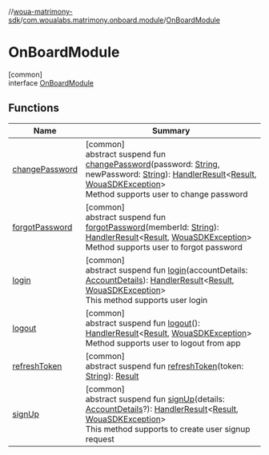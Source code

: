 //[woua-matrimony-sdk](../../../index.md)/[com.woualabs.matrimony.onboard.module](../index.md)/[OnBoardModule](index.md)

# OnBoardModule

[common]\
interface [OnBoardModule](index.md)

## Functions

| Name | Summary |
|---|---|
| [changePassword](change-password.md) | [common]<br>abstract suspend fun [changePassword](change-password.md)(password: [String](https://kotlinlang.org/api/latest/jvm/stdlib/kotlin/-string/index.html), newPassword: [String](https://kotlinlang.org/api/latest/jvm/stdlib/kotlin/-string/index.html)): [HandlerResult](../../com.woualabs.matrimony.errors/-handler-result/index.md)<[Result](../../com.woualabs.matrimony.data.common/-result/index.md), [WouaSDKException](../../com.woualabs.matrimony.errors.exception/-woua-s-d-k-exception/index.md)><br>Method supports user to change password |
| [forgotPassword](forgot-password.md) | [common]<br>abstract suspend fun [forgotPassword](forgot-password.md)(memberId: [String](https://kotlinlang.org/api/latest/jvm/stdlib/kotlin/-string/index.html)): [HandlerResult](../../com.woualabs.matrimony.errors/-handler-result/index.md)<[Result](../../com.woualabs.matrimony.data.common/-result/index.md), [WouaSDKException](../../com.woualabs.matrimony.errors.exception/-woua-s-d-k-exception/index.md)><br>Method supports user to forgot password |
| [login](login.md) | [common]<br>abstract suspend fun [login](login.md)(accountDetails: [AccountDetails](../../com.woualabs.matrimony.type/-account-details/index.md)): [HandlerResult](../../com.woualabs.matrimony.errors/-handler-result/index.md)<[Result](../../com.woualabs.matrimony.data.common/-result/index.md), [WouaSDKException](../../com.woualabs.matrimony.errors.exception/-woua-s-d-k-exception/index.md)><br>This method supports user login |
| [logout](logout.md) | [common]<br>abstract suspend fun [logout](logout.md)(): [HandlerResult](../../com.woualabs.matrimony.errors/-handler-result/index.md)<[Result](../../com.woualabs.matrimony.data.common/-result/index.md), [WouaSDKException](../../com.woualabs.matrimony.errors.exception/-woua-s-d-k-exception/index.md)><br>Method supports user to logout from app |
| [refreshToken](refresh-token.md) | [common]<br>abstract suspend fun [refreshToken](refresh-token.md)(token: [String](https://kotlinlang.org/api/latest/jvm/stdlib/kotlin/-string/index.html)): [Result](../../com.woualabs.matrimony.data.common/-result/index.md) |
| [signUp](sign-up.md) | [common]<br>abstract suspend fun [signUp](sign-up.md)(details: [AccountDetails](../../com.woualabs.matrimony.type/-account-details/index.md)?): [HandlerResult](../../com.woualabs.matrimony.errors/-handler-result/index.md)<[Result](../../com.woualabs.matrimony.data.common/-result/index.md), [WouaSDKException](../../com.woualabs.matrimony.errors.exception/-woua-s-d-k-exception/index.md)><br>This method supports to create user signup request |
